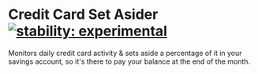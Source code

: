 # Credit Card Set Asider [![stability: experimental][0]][1]
Monitors daily credit card activity & sets aside a percentage of it in your
savings account, so it's there to pay your balance at the end of the month.

[0]: https://img.shields.io/badge/stability-experimental-orange.svg?style=flat-square
[1]: https://nodejs.org/api/documentation.html#documentation_stability_index
